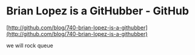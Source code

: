 <!--
id: 1454721064
link: http://tumblr.atmos.org/post/1454721064/brian-lopez-is-a-githubber-github
slug: brian-lopez-is-a-githubber-github
date: Mon Nov 01 2010 11:26:12 GMT-0700 (PDT)
publish: 2010-11-01
tags: 
title: Brian Lopez is a GitHubber - GitHub
-->


Brian Lopez is a GitHubber - GitHub
===================================

[http://github.com/blog/740-brian-lopez-is-a-githubber](http://github.com/blog/740-brian-lopez-is-a-githubber)

we will rock queue

